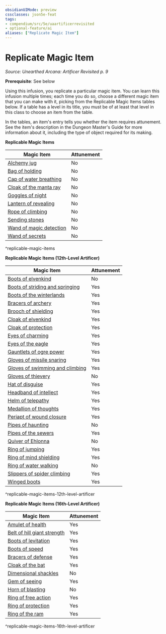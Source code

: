 ```yaml
---
obsidianUIMode: preview
cssclasses: json5e-feat
tags:
- compendium/src/5e/uaartificerrevisited
- optional-feature/ai
aliases: ["Replicate Magic Item"]
---
```

# Replicate Magic Item
*Source: Unearthed Arcana: Artificer Revisited p. 9*  

**Prerequisite**: See below

Using this infusion, you replicate a particular magic item. You can learn this infusion multiple times; each time you do so, choose a different magic item that you can make with it, picking from the Replicable Magic Items tables below. If a table has a level in its title, you must be of at least that level in this class to choose an item from the table.

In the tables, an item's entry tells you whether the item requires attunement. See the item's description in the Dungeon Master's Guide for more information about it, including the type of object required for its making.

**Replicable Magic Items**

| Magic Item | Attunement |
|------------|------------|
| [Alchemy jug](/Systems/5e/items/alchemy-jug.md) | No |
| [Bag of holding](/Systems/5e/items/bag-of-holding.md) | No |
| [Cap of water breathing](/Systems/5e/items/cap-of-water-breathing.md) | No |
| [Cloak of the manta ray](/Systems/5e/items/cloak-of-the-manta-ray.md) | No |
| [Goggles of night](/Systems/5e/items/goggles-of-night.md) | No |
| [Lantern of revealing](/Systems/5e/items/lantern-of-revealing.md) | No |
| [Rope of climbing](/Systems/5e/items/rope-of-climbing.md) | No |
| [Sending stones](/Systems/5e/items/sending-stones.md) | No |
| [Wand of magic detection](/Systems/5e/items/wand-of-magic-detection.md) | No |
| [Wand of secrets](/Systems/5e/items/wand-of-secrets.md) | No |
^replicable-magic-items

**Replicable Magic Items (12th-Level Artificer)**

| Magic Item | Attunement |
|------------|------------|
| [Boots of elvenkind](/Systems/5e/items/boots-of-elvenkind.md) | No |
| [Boots of striding and springing](/Systems/5e/items/boots-of-striding-and-springing.md) | Yes |
| [Boots of the winterlands](/Systems/5e/items/boots-of-the-winterlands.md) | Yes |
| [Bracers of archery](/Systems/5e/items/bracers-of-archery.md) | Yes |
| [Brooch of shielding](/Systems/5e/items/brooch-of-shielding.md) | Yes |
| [Cloak of elvenkind](/Systems/5e/items/cloak-of-elvenkind.md) | Yes |
| [Cloak of protection](/Systems/5e/items/cloak-of-protection.md) | Yes |
| [Eyes of charming](/Systems/5e/items/eyes-of-charming.md) | Yes |
| [Eyes of the eagle](/Systems/5e/items/eyes-of-the-eagle.md) | Yes |
| [Gauntlets of ogre power](/Systems/5e/items/gauntlets-of-ogre-power.md) | Yes |
| [Gloves of missile snaring](/Systems/5e/items/gloves-of-missile-snaring.md) | Yes |
| [Gloves of swimming and climbing](/Systems/5e/items/gloves-of-swimming-and-climbing.md) | Yes |
| [Gloves of thievery](/Systems/5e/items/gloves-of-thievery.md) | No |
| [Hat of disguise](/Systems/5e/items/hat-of-disguise.md) | Yes |
| [Headband of intellect](/Systems/5e/items/headband-of-intellect.md) | Yes |
| [Helm of telepathy](/Systems/5e/items/helm-of-telepathy.md) | Yes |
| [Medallion of thoughts](/Systems/5e/items/medallion-of-thoughts.md) | Yes |
| [Periapt of wound closure](/Systems/5e/items/periapt-of-wound-closure.md) | Yes |
| [Pipes of haunting](/Systems/5e/items/pipes-of-haunting.md) | No |
| [Pipes of the sewers](/Systems/5e/items/pipes-of-the-sewers.md) | Yes |
| [Quiver of Ehlonna](/Systems/5e/items/quiver-of-ehlonna.md) | No |
| [Ring of jumping](/Systems/5e/items/ring-of-jumping.md) | Yes |
| [Ring of mind shielding](/Systems/5e/items/ring-of-mind-shielding.md) | Yes |
| [Ring of water walking](/Systems/5e/items/ring-of-water-walking.md) | No |
| [Slippers of spider climbing](/Systems/5e/items/slippers-of-spider-climbing.md) | Yes |
| [Winged boots](/Systems/5e/items/winged-boots.md) | Yes |
^replicable-magic-items-12th-level-artificer

**Replicable Magic Items (16th-Level Artificer)**

| Magic Item | Attunement |
|------------|------------|
| [Amulet of health](/Systems/5e/items/amulet-of-health.md) | Yes |
| [Belt of hill giant strength](/Systems/5e/items/belt-of-hill-giant-strength.md) | Yes |
| [Boots of levitation](/Systems/5e/items/boots-of-levitation.md) | Yes |
| [Boots of speed](/Systems/5e/items/boots-of-speed.md) | Yes |
| [Bracers of defense](/Systems/5e/items/bracers-of-defense.md) | Yes |
| [Cloak of the bat](/Systems/5e/items/cloak-of-the-bat.md) | Yes |
| [Dimensional shackles](/Systems/5e/items/dimensional-shackles.md) | No |
| [Gem of seeing](/Systems/5e/items/gem-of-seeing.md) | Yes |
| [Horn of blasting](/Systems/5e/items/horn-of-blasting.md) | No |
| [Ring of free action](/Systems/5e/items/ring-of-free-action.md) | Yes |
| [Ring of protection](/Systems/5e/items/ring-of-protection.md) | Yes |
| [Ring of the ram](/Systems/5e/items/ring-of-the-ram.md) | Yes |
^replicable-magic-items-16th-level-artificer